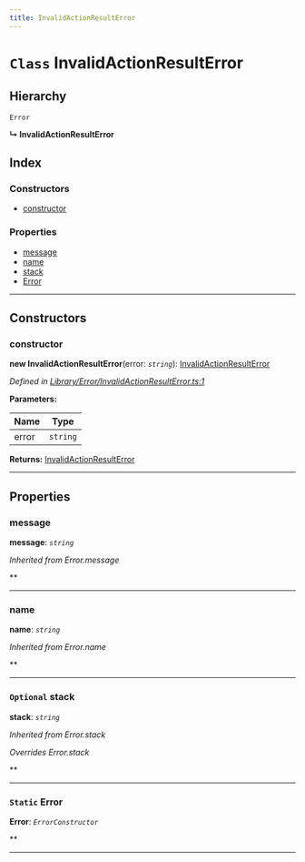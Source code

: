 ```yaml
---
title: InvalidActionResultError
---
```


# `Class` InvalidActionResultError

## Hierarchy

 `Error`

**↳ InvalidActionResultError**

## Index

### Constructors

* [constructor](invalidactionresulterror#constructor)

### Properties

* [message](invalidactionresulterror#message)
* [name](invalidactionresulterror#name)
* [stack](invalidactionresulterror#stack)
* [Error](invalidactionresulterror#error)

---

## Constructors

<a id="constructor"></a>

###  constructor

**new InvalidActionResultError**(error: *`string`*): [InvalidActionResultError](invalidactionresulterror)

*Defined in [Library/Error/InvalidActionResultError.ts:1](https://github.com/SpoonX/stix/blob/cb15ad1/src/Library/Error/InvalidActionResultError.ts#L1)*

**Parameters:**

| Name | Type |
| ------ | ------ |
| error | `string` |

**Returns:** [InvalidActionResultError](invalidactionresulterror)

___

## Properties

<a id="message"></a>

###  message

**message**: *`string`*

*Inherited from Error.message*

**

___
<a id="name"></a>

###  name

**name**: *`string`*

*Inherited from Error.name*

**

___
<a id="stack"></a>

### `Optional` stack

**stack**: *`string`*

*Inherited from Error.stack*

*Overrides Error.stack*

**

___
<a id="error"></a>

### `Static` Error

**Error**: *`ErrorConstructor`*

**

___

